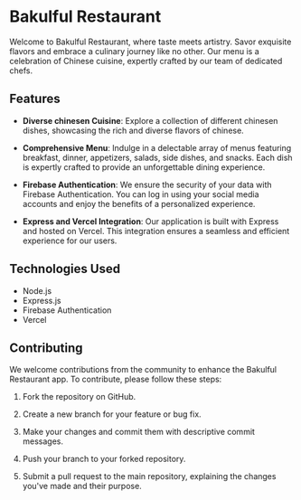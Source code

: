 # Bakulful Restaurant

Welcome to Bakulful Restaurant, where taste meets artistry. Savor exquisite flavors and embrace a culinary journey like no other. Our menu is a celebration of Chinese cuisine, expertly crafted by our team of dedicated chefs.

## Features

- **Diverse chinesen Cuisine**: Explore a collection of different chinesen dishes, showcasing the rich and diverse flavors of chinese.

- **Comprehensive Menu**: Indulge in a delectable array of menus featuring breakfast, dinner, appetizers, salads, side dishes, and snacks. Each dish is expertly crafted to provide an unforgettable dining experience.

- **Firebase Authentication**: We ensure the security of your data with Firebase Authentication. You can log in using your social media accounts and enjoy the benefits of a personalized experience.

- **Express and Vercel Integration**: Our application is built with Express and hosted on Vercel. This integration ensures a seamless and efficient experience for our users.

## Technologies Used

- Node.js
- Express.js
- Firebase Authentication
- Vercel

## Contributing

We welcome contributions from the community to enhance the Bakulful Restaurant app. To contribute, please follow these steps:

1. Fork the repository on GitHub.

2. Create a new branch for your feature or bug fix.

3. Make your changes and commit them with descriptive commit messages.

4. Push your branch to your forked repository.

5. Submit a pull request to the main repository, explaining the changes you've made and their purpose.
